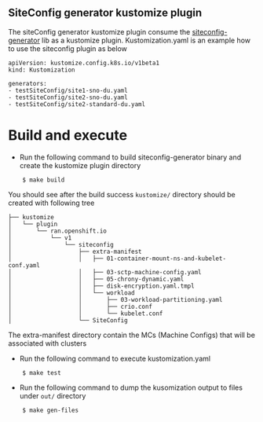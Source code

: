 ## SiteConfig generator kustomize plugin

The siteConfig generator kustomize plugin consume the [siteconfig-generator](https://github.com/openshift-kni/cnf-features-deploy/blob/master/ztp/siteconfig-generator) lib as a kustomize plugin. Kustomization.yaml is an example how to use the siteconfig plugin as below
```
apiVersion: kustomize.config.k8s.io/v1beta1
kind: Kustomization

generators:
- testSiteConfig/site1-sno-du.yaml
- testSiteConfig/site2-sno-du.yaml
- testSiteConfig/site2-standard-du.yaml
```


# Build and execute
- Run the following command to build siteconfig-generator binary and create the kustomize plugin directory
```
    $ make build
```
You should see after the build success `kustomize/` directory should be created with following tree
```
├── kustomize
│   └── plugin
│       └── ran.openshift.io
│           └── v1
│               └── siteconfig
│                   ├── extra-manifest
│                   │   ├── 01-container-mount-ns-and-kubelet-conf.yaml
│                   │   ├── 03-sctp-machine-config.yaml
│                   │   ├── 05-chrony-dynamic.yaml
│                   │   ├── disk-encryption.yaml.tmpl
│                   │   └── workload
│                   │       ├── 03-workload-partitioning.yaml
│                   │       ├── crio.conf
│                   │       └── kubelet.conf
│                   └── SiteConfig

```
The extra-manifest directory contain the MCs (Machine Configs) that will be associated with clusters

- Run the following command to execute kustomization.yaml
```
    $ make test
```

- Run the following command to dump the kusomization output to files under `out/` directory
```
    $ make gen-files
```
